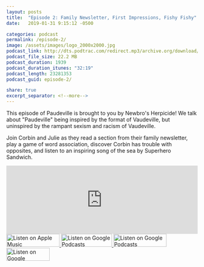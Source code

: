 ```yaml
---
layout: posts
title:  "Episode 2: Family Newsletter, First Impressions, Fishy Fishy"
date:   2019-01-31 9:15:12 -0500

categories: podcast
permalink: /episode-2/
image: /assets/images/logo_2000x2000.jpg
podcast_link: http://dts.podtrac.com/redirect.mp3/archive.org/download/paudeville-ep-2/paudeville-ep-2.mp3
podcast_file_size: 22.2 MB
podcast_duration: 1939
podcast_duration_itunes: "32:19"
podcast_length: 23281353
podcast_guid: episode-2/

share: true
excerpt_separator: <!--more-->
---
```


This episode of Paudeville is brought to you by Newbro's Herpicide! We talk about "Paudeville" being inspired by the format of Vaudeville, but uninspired by the rampant sexism and racism of Vaudeville.

Join Corbin and Julie as they read a section from their family newsletter, play a game of word association, discover Corbin has trouble with opposites, and listen to an inspiring song of the sea by Superhero Sandwich.

<iframe scrolling="no" frameborder="0" style="width:100%;height:180px;border:0;overflow:hidden;" width="100%" height="180" src="https://app.stitcher.com/splayer/f/363388/58497154?el=0&refid=stpr"></iframe>

<a href="https://itunes.apple.com/us/podcast/episode-2-family-newsletter-first-impressions-fishy-fishy/id1450915591?i=1000428880076&mt=2">
	<img src='{{ site.url }}{{ site.baseurl }}/assets/images/US_UK_Apple_Podcasts_Listen_Badge_RGB_280x68.png' width='140px' height='34' alt='Listen on Apple Music'/>
</a>
<a href="https://play.google.com/music/m/Igre2ostm2ltqiq4sabzzrl5jcy?t%3DPaudeville%26pcampaignid%3DMKT-na-all-co-pr-mu-pod-16">
	<img src='{{ site.url }}{{ site.baseurl }}/assets/images/google_podcasts_badge.png' width='134px' height='34' alt='Listen on Google Podcasts'/>
</a>
<a href="https://open.spotify.com/episode/4ISnU2eimFIexIUJwRO55j">
	<img src='{{ site.url }}{{ site.baseurl }}/assets/images/Spotify_Listen_Badge_RGB_280x68 copy.png' width='140px' height='34' alt='Listen on Google Podcasts'/>
</a>
<a href="https://www.stitcher.com/s?eid=58497154&refid=stpr">
	<img src='{{ site.url }}{{ site.baseurl }}/assets/images/Stitcher_Listen_Badge_Color_Dark_BG_114x34.png' width='114px' height='34' alt='Listen on Google Podcasts'/>
</a>